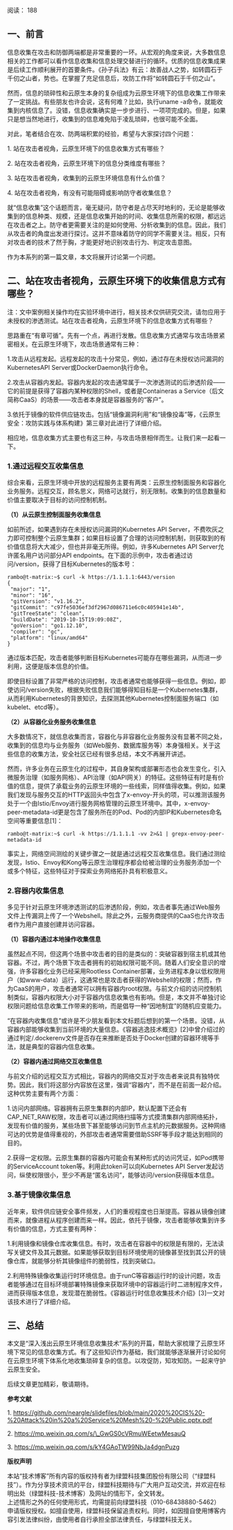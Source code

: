阅读： 188

## **一、前言**

信息收集在攻击和防御两端都是非常重要的一环。从宏观的角度来说，大多数信息相关的工作都可以看作信息收集和信息处理交替进行的循环。优质的信息收集成果是后续工作顺利展开的首要条件。《孙子兵法》有云：故善战人之势，如转圆石于千仞之山者，势也。在掌握了充足信息后，攻防工作将“如转圆石于千仞之山”。

然而，信息的琐碎性和云原生本身的复杂组成为云原生环境下的信息收集工作带来了一定挑战。有些朋友也许会说，这有何难？比如，执行uname -a命令，就能收集到内核信息了。没错，信息收集确实是一步步进行、一项项完成的。但是，如果只是想当然地进行，收集到的信息难免陷于凌乱琐碎，也很可能不全面。

对此，笔者结合在攻、防两端积累的经验，希望与大家探讨四个问题：

1\. 站在攻击者视角，云原生环境下的信息收集方式有哪些？

2\. 站在攻击者视角，云原生环境下的信息分类维度有哪些？

3\. 站在攻击者视角，收集到的云原生环境信息有什么价值？

4\. 站在攻击者视角，有没有可能阻碍或影响防守者收集信息？

就“信息收集”这个话题而言，毫无疑问，防守者是占尽天时地利的，无论是能够收集到的信息种类、规模，还是信息收集开始的时间、收集信息所需的权限，都远远在攻击者之上。防守者更需要关注的是如何使用、分析收集到的信息。因此，我们从攻击者的角度出发进行探讨。这并不意味着防守的同学不需要关注。相反，只有对攻击者的技术了然于胸，才能更好地识别攻击行为、判定攻击意图。

作为本系列的第一篇文章，本文将展开讨论第一个问题。

## **二、站在攻击者视角，云原生环境下的收集信息方式有哪些？**

注：文中案例相关操作均在实验环境中进行，相关技术仅供研究交流，请勿应用于未授权的渗透测试。站在攻击者视角，云原生环境下的信息收集方式有哪些？

思路重在“有章可循”。先有一个点，再进行发散。信息收集方式通常与攻击场景紧密相关。在云原生环境下，攻击场景通常有三种：

1.攻击从远程发起。远程发起的攻击十分常见，例如，通过存在未授权访问漏洞的KubernetesAPI Server或DockerDaemon执行命令。

2.攻击从容器内发起。容器内发起的攻击通常属于一次渗透测试的后渗透阶段——它的前提是获得了容器内某种权限的Shell，或者是Containeras a Service（后文简称CaaS）的场景——攻击者本身就是容器服务的“客户”。

3.依托于镜像的软件供应链攻击。包括“镜像漏洞利用”和“镜像投毒”等，《云原生安全：攻防实践与体系构建》第三章对此进行了详细介绍。

相应地，信息收集方式主要也有这三种，与攻击场景相伴而生。让我们来一起看一下。

### 1.**通过远程交互收集信息**

综合来看，云原生环境中开放的远程服务主要有两类：云原生控制面服务和容器化业务服务。远程交互，顾名思义，网络可达就行，别无限制。收集到的信息数量和价值主要取决于目标的访问控制机制。

**（1）从云原生控制面服务收集信息**

如前所述，如果遇到存在未授权访问漏洞的Kubernetes API Server，不费吹灰之力即可控制整个云原生集群；如果目标设置了合理的访问控制机制，则获取到的有价值信息将大大减少，但也并非毫无所得。例如，许多Kubernetes API Server允许匿名用户访问部分API endpoints。在下面的示例中，攻击者通过访问/version，获得了目标Kubernetes的版本号：

```
rambo@t-matrix:~$ curl -k https://1.1.1.1:6443/version
{
 "major": "1",
 "minor": "16",
 "gitVersion": "v1.16.2",
 "gitCommit": "c97fe5036ef3df2967d086711e6c0c405941e14b",
 "gitTreeState": "clean",
 "buildDate": "2019-10-15T19:09:08Z",
 "goVersion": "go1.12.10",
 "compiler": "gc",
 "platform": "linux/amd64"
}
```

通过版本匹配，攻击者能够判断目标Kubernetes可能存在哪些漏洞，从而进一步利用，这便是版本信息的价值。

即使目标设置了非常严格的访问控制，攻击者通常也能够获得一些信息。例如，即使访问/version失败，根据失败信息我们能够得知目标是一个Kubernetes集群，从而利用Kubernetes的背景知识，去探测其他Kubernetes控制面服务端口（如kubelet、etcd等）。

**（2）从容器化业务服务收集信息**

大多数情况下，就信息收集而言，容器化与非容器化业务服务没有显著不同之处，收集到的信息均与业务服务（如Web服务、数据库服务等）本身强相关。关于这些信息的收集方法，安全社区已经有很多总结，本文不再展开讲述。

然而，许多业务在云原生化的过程中，其自身架构或部署形态也会发生变化，引入微服务治理（如服务网格）、API治理（如API网关）的特征。这些特征有时是有价值的信息，提供了承载业务的云原生环境的一些线索，同样值得收集。例如，如果我们发现与服务交互的HTTP返回头中包含了x-envoy-开头的项，可以推测该服务处于一个由Istio/Envoy进行服务网格管理的云原生环境中。其中，x-envoy-peer-metadata-id更是包含了服务所在的Pod、Pod的内部IP和Kubernetes命名空间等重要信息\[1\]：

```
rambo@t-matrix:~$ curl -k https://1.1.1.1 -vv 2>&1 | grepx-envoy-peer-metadata-id
```

事实上，网络空间测绘的关键步骤之一就是通过远程交互收集信息。我们通过测绘发现，Istio、Envoy和Kong等云原生治理程序都会给被治理的业务服务添加一个或多个特征，这些特征对于探索业务网络拓扑具有积极意义。

### **2.容器内收集信息**

多见于针对云原生环境渗透测试的后渗透阶段，例如，攻击者事先通过Web服务文件上传漏洞上传了一个Webshell。除此之外，云服务商提供的CaaS也允许攻击者作为用户直接创建并访问容器。

**（1）容器内通过本地操作收集信息**

虽然起点不同，但这两个场景中攻击者的目的是类似的：突破容器到宿主机或其他容器。不过，两个场景下攻击者拥有的初始权限可能不同。随着人们安全意识的增强，许多容器化业务已经采用Rootless Container部署，业务进程本身以低权限用户（如www-data）运行，这通常也是攻击者获得的Webshell的权限；然而，作为CaaS的用户，攻击者通常可以拥有容器内root权限。与前文介绍的访问控制机制类似，容器内权限大小对于容器内信息收集也有影响。但是，本文并不单独讨论权限问题给信息收集工作带来的影响，而是倡导一种“因地制宜”的随机应变能力。

“在容器内收集信息”或许是不少朋友看到本文标题后想到的第一个场景。没错，从容器内部能够收集到当前环境的大量信息。《容器逃逸技术概览》\[2\]中曾介绍过的通过判定/.dockerenv文件是否存在来推断是否处于Docker创建的容器环境等手法，就是典型的容器内信息收集。

**（2）容器内通过网络交互收集信息**

与前文介绍的远程交互方式相比，容器内的网络交互对于攻击者来说具有独特优势。因此，我们将这部分内容放在这里，强调“容器内”，而不是在前面一起介绍。这种优势主要有两个方面：

1.访问内部网络。容器拥有云原生集群的内部IP，默认配置下还会有CAP\_NET\_RAW权限，攻击者可以通过网络扫描等方式摸清集群内部网络拓扑，发现有价值的服务，某些场景下甚至能够访问到节点主机的元数据服务。这种网络可达的优势是值得重视的，外部攻击者通常需要借助SSRF等手段才能达到相同的目的。

2.获得一定权限。云原生集群的容器内可能会有某种形式的访问凭证，如Pod携带的ServiceAccount token等。利用此token可以向Kubernetes API Server发起访问，纵使权限很小，至少不再是“匿名访问”，能够访问/version获得版本信息。

### **3.基于镜像收集信息**

近年来，软件供应链安全事件频发，人们的重视程度也日渐提高。容器从镜像创建而来，就像进程从程序创建而来一样。因此，依托于镜像，攻击者能够收集到许多有价值的信息，方式主要有两种：

1.利用镜像和镜像仓库收集信息。有时，攻击者在容器中的权限是有限的，无法读写关键文件及其元数据。如果能够获取到目标环境使用的镜像甚至找到其公开的镜像仓库，就能够分析其镜像组件的脆弱性，找到突破口。

2.利用特殊镜像收集运行时环境信息。由于runC等容器运行时的设计问题，攻击者能够通过在目标环境部署特殊镜像来获取环境中的容器运行时二进制程序文件，进而获得版本信息，发现潜在脆弱性。《容器运行时信息收集技术介绍》\[3\]一文对该技术进行了详细介绍。

## **三、总结**

本文是“深入浅出云原生环境信息收集技术”系列的开篇，帮助大家梳理了云原生环境下常见的信息收集方式。有了这些知识作为基础，我们就能够逐渐展开讨论如何在云原生环境下体系化地收集琐碎复杂的信息。以攻促防，知攻知防。一起来守护云原生安全。

后续文章更加精彩，敬请期待。

**参考文献**

1. https://github.com/neargle/slidefiles/blob/main/2020%20CIS%20-%20Attack%20in%20a%20Service%20Mesh%20-%20Public.pptx.pdf

2. https://mp.weixin.qq.com/s/\_GwGS0cVRmuWEetwMesauQ

3. https://mp.weixin.qq.com/s/kY4GAoTW99NbJa4dgnPuzg

**版权声明**

本站“技术博客”所有内容的版权持有者为绿盟科技集团股份有限公司（“绿盟科技”）。作为分享技术资讯的平台，绿盟科技期待与广大用户互动交流，并欢迎在标明出处（绿盟科技-技术博客）及网址的情形下，全文转发。  
上述情形之外的任何使用形式，均需提前向绿盟科技（010-68438880-5462）申请版权授权。如擅自使用，绿盟科技保留追责权利。同时，如因擅自使用博客内容引发法律纠纷，由使用者自行承担全部法律责任，与绿盟科技无关。